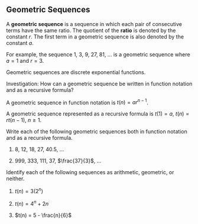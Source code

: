 Geometric Sequences
-------

A **geometric sequence** is a sequence in which each pair of consecutive terms have the same ratio. The quotient of the **ratio** is denoted by the constant $r$. The first term in a geometric sequence is also denoted by the constant $a$.

For example, the sequence 1, 3, 9, 27, 81, ... is a geometric sequence where $a = 1$ and $r = 3$.

Geometric sequences are discrete exponential functions.

Investigation: How can a geometric sequence be written in function notation and as a recursive formula?

A geometric sequence in function notation is $t(n) = ar^{n - 1}$.

A geometric sequence represented as a recursive formula is $t(1) = a$, $t(n) = rt(n-1)$, $n \ge 1$.


Write each of the following geometric sequences both in function notation and as a recursive formula.

1. 8, 12, 18, 27, 40.5, ... 

2. 999, 333, 111, 37, $\frac{37}{3}$, ...


Identify each of the following sequences as arithmetic, geometric, or neither.

1. $t(n) = 3(2^n)$

2. $t(n) = 4^n + 2n$

3. $t(n) = 5 - \frac{n}{6}$